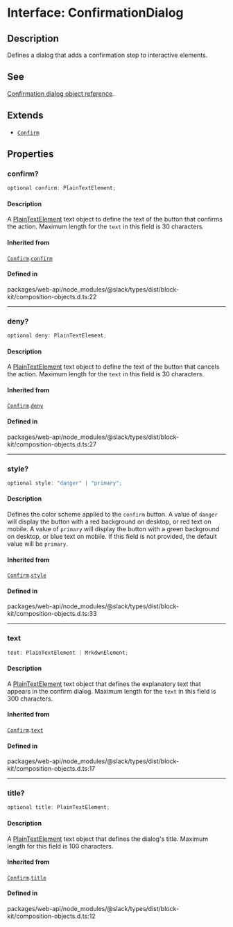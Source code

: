 # Interface: ConfirmationDialog

## Description

Defines a dialog that adds a confirmation step to interactive elements.

## See

[Confirmation dialog object reference](https://api.slack.com/reference/block-kit/composition-objects#confirm).

## Extends

- [`Confirm`](Interface.Confirm.md)

## Properties

### confirm?

```ts
optional confirm: PlainTextElement;
```

#### Description

A [PlainTextElement](Interface.PlainTextElement.md) text object to define the text of the button that confirms the action.
Maximum length for the `text` in this field is 30 characters.

#### Inherited from

[`Confirm`](Interface.Confirm.md).[`confirm`](Interface.Confirm.md#confirm)

#### Defined in

packages/web-api/node\_modules/@slack/types/dist/block-kit/composition-objects.d.ts:22

***

### deny?

```ts
optional deny: PlainTextElement;
```

#### Description

A [PlainTextElement](Interface.PlainTextElement.md) text object to define the text of the button that cancels the action.
Maximum length for the `text` in this field is 30 characters.

#### Inherited from

[`Confirm`](Interface.Confirm.md).[`deny`](Interface.Confirm.md#deny)

#### Defined in

packages/web-api/node\_modules/@slack/types/dist/block-kit/composition-objects.d.ts:27

***

### style?

```ts
optional style: "danger" | "primary";
```

#### Description

Defines the color scheme applied to the `confirm` button. A value of `danger` will display the button
with a red background on desktop, or red text on mobile. A value of `primary` will display the button with a green
background on desktop, or blue text on mobile. If this field is not provided, the default value will be `primary`.

#### Inherited from

[`Confirm`](Interface.Confirm.md).[`style`](Interface.Confirm.md#style)

#### Defined in

packages/web-api/node\_modules/@slack/types/dist/block-kit/composition-objects.d.ts:33

***

### text

```ts
text: PlainTextElement | MrkdwnElement;
```

#### Description

A [PlainTextElement](Interface.PlainTextElement.md) text object that defines the explanatory text that appears in the confirm
dialog. Maximum length for the `text` in this field is 300 characters.

#### Inherited from

[`Confirm`](Interface.Confirm.md).[`text`](Interface.Confirm.md#text)

#### Defined in

packages/web-api/node\_modules/@slack/types/dist/block-kit/composition-objects.d.ts:17

***

### title?

```ts
optional title: PlainTextElement;
```

#### Description

A [PlainTextElement](Interface.PlainTextElement.md) text object that defines the dialog's title.
Maximum length for this field is 100 characters.

#### Inherited from

[`Confirm`](Interface.Confirm.md).[`title`](Interface.Confirm.md#title)

#### Defined in

packages/web-api/node\_modules/@slack/types/dist/block-kit/composition-objects.d.ts:12
